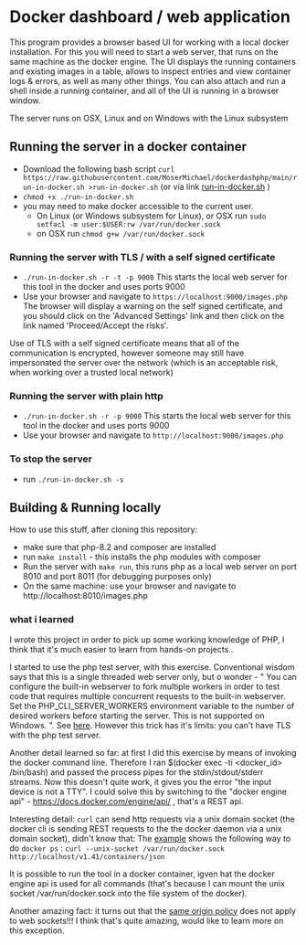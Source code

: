 # Docker dashboard / web application

This program provides a browser based UI for working with a local docker installation. For this you will need to start a web server, that runs on the same machine as the docker engine.
The UI displays the running containers and existing images in a table, allows to inspect entries and view container logs & errors, as well as many other things. 
You can also attach and run a shell inside a running container, and all of the UI is running in a browser window.

The server runs on OSX, Linux and on Windows with the Linux subsystem

## Running the server in a docker container

- Download the following bash script ```curl https://raw.githubusercontent.com/MoserMichael/dockerdashphp/main/run-in-docker.sh >run-in-docker.sh``` (or via link [run-in-docker.sh](https://raw.githubusercontent.com/MoserMichael/dockerdashphp/main/run-in-docker.sh) )
- ```chmod +x ./run-in-docker.sh```
- you may need to make docker accessible to the current user. 
    - On Linux (or Windows subsystem for Linux), or OSX run ```sudo setfacl -m user:$USER:rw /var/run/docker.sock```
    - on OSX run ```chmod g+w /var/run/docker.sock``` 
  


 
### Running the server with TLS / with a self signed certificate

- ```./run-in-docker.sh -r -t -p 9000``` This starts the local web server for this tool in the docker and uses ports 9000 
- Use your browser and navigate to ```https://localhost:9000/images.php```  The browser will display a warning on the self signed certificate, and you should click on the 'Advanced Settings' link and then click on the link named 'Proceed/Accept the risks'.

Use of TLS with a self signed certificate means that all of the communication is encrypted, however someone may still have impersonated the server over the network (which is an acceptable risk, when working over a trusted local network)

### Running the server with plain http

- ```./run-in-docker.sh -r -p 9000``` This starts the local web server for this tool in the docker and uses ports 9000 
- Use your browser and navigate to ```http://localhost:9000/images.php```

### To stop the server

- run ```./run-in-docker.sh -s```

## Building & Running locally 

How to use this stuff, after cloning this repository:

- make sure that php-8.2 and composer are installed
- run ```make install``` - this installs the php modules with composer
- Run the server with ```make run```, this runs php as a local web server on port 8010 and port 8011 (for debugging purposes only)
- On the same machine: use your browser and navigate to http://localhost:8010/images.php

### what i learned

I wrote this project in order to pick up some working knowledge of PHP, I think that it's much easier to learn from hands-on projects..

I started to use the php test server, with this exercise. Conventional wisdom says that this is a single threaded web server only, but o wonder - " You can configure the built-in webserver to fork multiple workers in order to test code that requires multiple concurrent requests to the built-in webserver. Set the PHP_CLI_SERVER_WORKERS environment variable to the number of desired workers before starting the server. This is not supported on Windows. ". See [here](https://www.php.net/manual/en/features.commandline.webserver.php).
However this trick has it's limits: you can't have TLS with the php test server.

Another detail learned so far: at first I did this exercise by means of invoking the docker command line. 
Therefore I ran $(docker exec -ti <docker_id> /bin/bash) and passed the process pipes for the stdin/stdout/stderr streams.
Now this doesn't quite work, it gives you the error "the input device is not a TTY".
I could solve this by switching to the "docker engine api" - https://docs.docker.com/engine/api/ , that's a REST api.

Interesting detail: ```curl``` can send http requests via a unix domain socket (the docker cli is sending REST requests to the the docker daemon via a unix domain socket), didn't know that:
The [example](https://docs.docker.com/engine/api/sdk/examples/) shows the following way to do ```docker ps``` : ```curl --unix-socket /var/run/docker.sock http://localhost/v1.41/containers/json```

It is possible to run the tool in a docker container, igven hat the docker engine api is used for all commands (that's because I can mount the unix socket /var/run/docker.sock into the file system of the docker).

Another amazing fact: it turns out that the [same origin policy](https://en.wikipedia.org/wiki/Same-origin_policy) does not apply to web sockets!!! I think that's quite amazing, would like to learn more on this exception.


